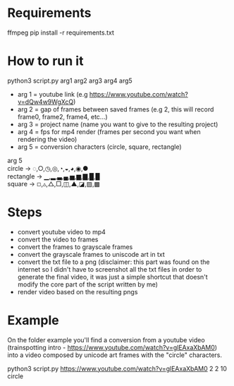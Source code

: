 # Requirements
  ffmpeg
  pip install -r requirements.txt

# How to run it

python3 script.py arg1 arg2 arg3 arg4 arg5

* arg 1 = youtube link (e.g https://www.youtube.com/watch?v=dQw4w9WgXcQ)
* arg 2 = gap of frames between saved frames (e.g 2, this will record frame0, frame2, frame4, etc...)
* arg 3 = project name (name you want to give to the resulting project)
* arg 4 = fps for mp4 render (frames per second you want when rendering the video)
* arg 5 = conversion characters (circle, square, rectangle)

arg 5  
circle    -> ◌,○,◷,◎,◔,◒,◕,◉,●  
rectangle -> ▁,▂,▃,▄,▅,▆,▇,█,▉  
square    -> ◽︎,▵,△,□,◫,▲,◪,▨,▩  


# Steps

* convert youtube video to mp4
* convert the video to frames
* convert the frames to grayscale frames
* convert the grayscale frames to uniscode art in txt
* convert the txt file to a png (disclaimer: this part was found on the internet so I didn't have to screenshot all the txt files in order to generate the final video, it was just a simple shortcut that doesn't modify the core part of the script written by me)
* render video based on the resulting pngs


# Example

On the folder example you'll find a conversion from a youtube video (trainspotting intro - https://www.youtube.com/watch?v=glEAxaXbAM0) into a video composed by unicode art frames with the "circle" characters.

python3 script.py https://www.youtube.com/watch?v=glEAxaXbAM0 2 2 10 circle

